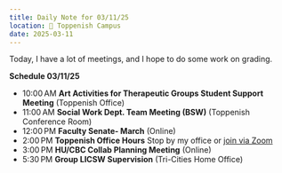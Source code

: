 ```yaml
---
title: Daily Note for 03/11/25
location: 🏫 Toppenish Campus
date: 2025-03-11
---
```

Today, I have a lot of meetings, and I hope to do some work on grading.

**Schedule 03/11/25**

- 10:00 AM **Art Activities for Therapeutic Groups Student Support Meeting** (Toppenish Office)
- 11:00 AM **Social Work Dept. Team Meeting (BSW)** (Toppenish Conference Room)
- 12:00 PM **Faculty Senate- March** (Online)
- 2:00 PM **Toppenish Office Hours** Stop by my office or [join via Zoom]( https://heritage.zoom.us/my/dr.jacob)
- 3:00 PM **HU/CBC Collab Planning Meeting** (Online)
- 5:30 PM **Group LICSW Supervision** (Tri-Cities Home Office)
